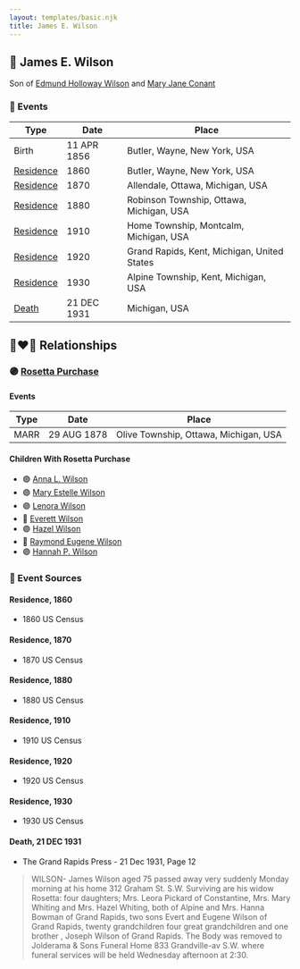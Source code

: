 ```yaml
---
layout: templates/basic.njk
title: James E. Wilson
---
```

## 🔵 James E. Wilson

Son of [Edmund Holloway Wilson](/people/6/67777324) and [Mary Jane Conant](/people/2/27722232)

### 📆 Events

Type | Date | Place
------ | ------ | ------
Birth | 11 APR 1856 | Butler, Wayne, New York, USA
[Residence](#event-1) | 1860 | Butler, Wayne, New York, USA
[Residence](#event-2) | 1870 | Allendale, Ottawa, Michigan, USA
[Residence](#event-3) | 1880 | Robinson Township, Ottawa, Michigan, USA
[Residence](#event-4) | 1910 | Home Township, Montcalm, Michigan, USA
[Residence](#event-5) | 1920 | Grand Rapids, Kent, Michigan, United States
[Residence](#event-6) | 1930 | Alpine Township, Kent, Michigan, USA
[Death](#event-7) | 21 DEC 1931 | Michigan, USA

## 👩‍❤️‍👨 Relationships

### 🟣 [Rosetta Purchase](/people/2/27770192)

#### Events

Type | Date | Place
------ | ------ | ------
MARR | 29 AUG 1878 | Olive Township, Ottawa, Michigan, USA
#### Children With Rosetta Purchase
* 🟣 [Anna L. Wilson](/people/7/73378674)
* 🟣 [Mary Estelle Wilson](/people/4/46787428)
* 🟣 [Lenora Wilson](/people/4/43167007)
* 🔵 [Everett Wilson](/people/5/5482456)
* 🟣 [Hazel Wilson](/people/2/23514264)
* 🔵 [Raymond Eugene Wilson](/people/8/81165742)
* 🟣 [Hannah P. Wilson](/people/2/21937522)
### 📰 Event Sources

#### <a id="event-1"></a> Residence, 1860
* 1860 US Census

#### <a id="event-2"></a> Residence, 1870
* 1870 US Census

#### <a id="event-3"></a> Residence, 1880
* 1880 US Census

#### <a id="event-4"></a> Residence, 1910
* 1910 US Census

#### <a id="event-5"></a> Residence, 1920
* 1920 US Census

#### <a id="event-6"></a> Residence, 1930
* 1930 US Census

#### <a id="event-7"></a> Death, 21 DEC 1931
* The Grand Rapids Press  - 21 Dec 1931, Page 12
>   
  > WILSON- James Wilson aged 75 passed away very suddenly Monday morning at his home 312 Graham St. S.W. Surviving are his widow Rosetta: four daughters; Mrs. Leora Pickard of Constantine, Mrs. Mary Whiting and Mrs. Hazel Whiting, both of Alpine and Mrs. Hanna Bowman of Grand Rapids, two sons Evert and Eugene Wilson of Grand Rapids, twenty grandchildren four great grandchildren and one brother , Joseph Wilson of Grand Rapids. The Body was removed to Jolderama & Sons Funeral Home 833 Grandville-av S.W. where funeral services will be held Wednesday afternoon at 2:30.
